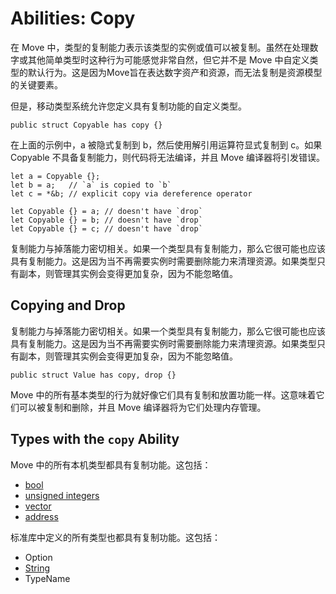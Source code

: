 # Abilities: Copy

在 Move 中，类型的复制能力表示该类型的实例或值可以被复制。虽然在处理数字或其他简单类型时这种行为可能感觉非常自然，但它并不是 Move 中自定义类型的默认行为。这是因为Move旨在表达数字资产和资源，而无法复制是资源模型的关键要素。

但是，移动类型系统允许您定义具有复制功能的自定义类型。

```move
public struct Copyable has copy {}
```

在上面的示例中，a 被隐式复制到 b，然后使用解引用运算符显式复制到 c。如果 Copyable 不具备复制能力，则代码将无法编译，并且 Move 编译器将引发错误。

```move
let a = Copyable {};
let b = a;   // `a` is copied to `b`
let c = *&b; // explicit copy via dereference operator

let Copyable {} = a; // doesn't have `drop`
let Copyable {} = b; // doesn't have `drop`
let Copyable {} = c; // doesn't have `drop`
```

复制能力与掉落能力密切相关。如果一个类型具有复制能力，那么它很可能也应该具有复制能力。这是因为当不再需要实例时需要删除能力来清理资源。如果类型只有副本，则管理其实例会变得更加复杂，因为不能忽略值。

## Copying and Drop

复制能力与掉落能力密切相关。如果一个类型具有复制能力，那么它很可能也应该具有复制能力。这是因为当不再需要实例时需要删除能力来清理资源。如果类型只有副本，则管理其实例会变得更加复杂，因为不能忽略值。

```move
public struct Value has copy, drop {}
```

Move 中的所有基本类型的行为就好像它们具有复制和放置功能一样。这意味着它们可以被复制和删除，并且 Move 编译器将为它们处理内存管理。

## Types with the `copy` Ability

Move 中的所有本机类型都具有复制功能。这包括：

- [bool](./primitive-type.md#booleans)
- [unsigned integers](./primitive-type.md#integers)
- [vector](./vector.md)
- [address](./address.md)

标准库中定义的所有类型也都具有复制功能。这包括：

- Option
- [String](./string.md)
- TypeName
